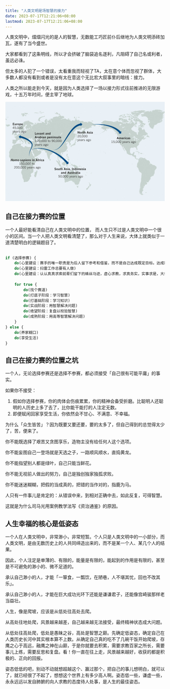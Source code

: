 ```yaml
---
title: "人类文明是场智慧的接力"
date: 2023-07-17T12:21:06+08:00
lastmod: 2023-07-17T12:21:06+08:00
---
```


人类文明中，熠熠闪光的是人的智慧，无数能工巧匠前仆后继地为人类文明添砖加瓦，遂有了当今盛世。

大家都看到了这条明线，所以才会挤破了脑袋追名逐利，凡阻碍了自己名或利者，虽远必诛。

但太多的人犯了一个错误，太看重我而轻视了TA，太在意个体而忽视了群体，大多数人都没有看到或者是没有太在意这个无比宏大叙事里的暗线：接力。

<!--more-->

人类之所以能走到今天，就是因为人类选择了一场以接力形式往前推进的无限游戏，十五万年时间，便主宰了地球。

![](trip.jpg)

## 自己在接力赛的位置

一个人最好能看清自己在人类文明中的位置， 而人生只不过是人类文明中一个很小的区间。当一个人把人类文明看清楚了，那么对于人生来说，大体上就类似于一道清楚明白的逻辑题目了。

```javascript

if (选择参赛) {
    do(心里建设：赛手的唯一职责是为后人留下参考和借鉴，而不是自己达成既定目标。达成既定目标固然可喜，没有达成目标也为后人留下思路和借鉴，后人方可以在前人得与失的基础上重新出发。由此可知，顺利交付接力棒的是英雄，之前无数次冲锋的扫雷英雄也是英雄)
    do(心里建设：扫雷工作总要有人做)
    do(心里建设：认认真真求索前辈们留下的蛛丝马迹，虚心求教，求真务实，实事求是，大彻大悟，继往开来)

    for true {
        do(找个赛道)
        do(打底子阶段：学习智慧)
        do(打基础阶段：学习知识)
        do(实战阶段：用智慧解决问题)
        do(绝望阶段：复盘以校验智慧)
        do(成熟阶段：用高等智慧解决问题)
    }
} else {
    do(养家糊口)
    do(享受生活)
}

```

## 自己在接力赛的位置之坑

一个人，无论选择参赛还是选择不参赛，都必须接受「自己很有可能平庸」的事实。

如果你不接受：

1. 假如你选择参赛，你的肉体会伤痕累累，你的精神会备受折磨。比聪明人还聪明的人历史上多了去了，比你能干能打的人注定无数。
2. 即便赋闲回家享受生活，你依然会不甘心、不满意、不幸福。

为什么「众生皆苦」？因为既要又要还要，要的太多了，但自己得到的总觉得太少了，苦，便来了。

你不能既选择了艰苦又贪图享乐，造物主没有给任何人这个选项。

你不能妄图自己一登场就是天选之子，一路顺风顺水，直捣黄龙。

你不能指望别人都是绿叶，自己只能当鲜花。

你不能无视前人做出的努力，自己是独创独家独孤求败。

你不能迷迷糊糊，把假的当成真的，把错的当作对的，指鹿为马。

人只有一件事儿是肯定的：从错误中来，到相对正确中去，如此反复，可得智慧。

这就是为什么司马光用案例教学法写《资治通鉴》的原因。

## 人生幸福的核心是低姿态

一个人在人类文明中，非常渺小，非常短暂。个人只是人类文明中的一小部分，而人类文明，是由无数历史上的人共同缔造出来的，而不是某一个人、某几个人的结果。

因此，个人注定是单薄的、有限的，能量是有限的，能起到的作用是有限的，甚至是不可避免的渺小的、微不足道的。

承认自己渺小的人，才能「一箪食，一瓢饮，在陋巷，人不堪其忧，回也不改其乐」。

承认自己渺小的人，才能在巨大成功光环下还能是谦谦君子，还能像宫崎骏那样老当益壮。

人生，像是爬坡，应该是从低处往高处去爬。

从高处往地处爬，风景越来越差，自己越来越无法接受，最终精神状态成大问题。

从低处往高处爬，低处是愚昧之谷，高处是智慧之巅。先确定低姿态，确定自己在人类历史长河中其实根本算不上数。从确定自己真的吃不了几碗干饭开始爬坡，存鹰之心于高远，融鹰之神在山巅，于是你就要去积累，需要求教百家之所长，需要事儿上练，需要反思和复盘。看！你一直在往上走，风景越来越好，收获的都是积极的、正向的回报。

姿态低低的吧，别动不动就想超越这个、赢过那个，把自己的事儿想明白，就可以了，就已经很了不起了，想想这个世界上有多少高人啊。姿态低一些，谦虚一些，永永远远以发自肺腑的向人求教的态度待人处事，是人生的最佳姿态。

